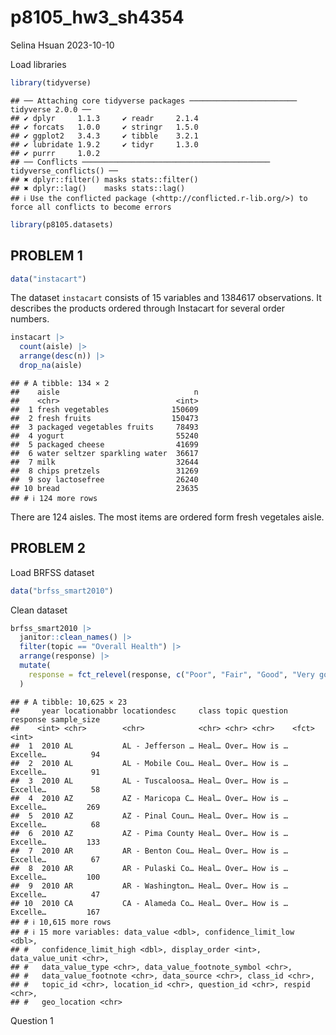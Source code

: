 p8105_hw3_sh4354
================
Selina Hsuan
2023-10-10

Load libraries

``` r
library(tidyverse)
```

    ## ── Attaching core tidyverse packages ──────────────────────── tidyverse 2.0.0 ──
    ## ✔ dplyr     1.1.3     ✔ readr     2.1.4
    ## ✔ forcats   1.0.0     ✔ stringr   1.5.0
    ## ✔ ggplot2   3.4.3     ✔ tibble    3.2.1
    ## ✔ lubridate 1.9.2     ✔ tidyr     1.3.0
    ## ✔ purrr     1.0.2     
    ## ── Conflicts ────────────────────────────────────────── tidyverse_conflicts() ──
    ## ✖ dplyr::filter() masks stats::filter()
    ## ✖ dplyr::lag()    masks stats::lag()
    ## ℹ Use the conflicted package (<http://conflicted.r-lib.org/>) to force all conflicts to become errors

``` r
library(p8105.datasets)
```

## PROBLEM 1

``` r
data("instacart")
```

The dataset `instacart` consists of 15 variables and 1384617
observations. It describes the products ordered through Instacart for
several order numbers.

``` r
instacart |> 
  count(aisle) |> 
  arrange(desc(n)) |> 
  drop_na(aisle)
```

    ## # A tibble: 134 × 2
    ##    aisle                              n
    ##    <chr>                          <int>
    ##  1 fresh vegetables              150609
    ##  2 fresh fruits                  150473
    ##  3 packaged vegetables fruits     78493
    ##  4 yogurt                         55240
    ##  5 packaged cheese                41699
    ##  6 water seltzer sparkling water  36617
    ##  7 milk                           32644
    ##  8 chips pretzels                 31269
    ##  9 soy lactosefree                26240
    ## 10 bread                          23635
    ## # ℹ 124 more rows

There are 124 aisles. The most items are ordered form fresh vegetales
aisle.

## PROBLEM 2

Load BRFSS dataset

``` r
data("brfss_smart2010")
```

Clean dataset

``` r
brfss_smart2010 |> 
  janitor::clean_names() |> 
  filter(topic == "Overall Health") |> 
  arrange(response) |> 
  mutate(
    response = fct_relevel(response, c("Poor", "Fair", "Good", "Very good", "Excellent"))
  )
```

    ## # A tibble: 10,625 × 23
    ##     year locationabbr locationdesc     class topic question response sample_size
    ##    <int> <chr>        <chr>            <chr> <chr> <chr>    <fct>          <int>
    ##  1  2010 AL           AL - Jefferson … Heal… Over… How is … Excelle…          94
    ##  2  2010 AL           AL - Mobile Cou… Heal… Over… How is … Excelle…          91
    ##  3  2010 AL           AL - Tuscaloosa… Heal… Over… How is … Excelle…          58
    ##  4  2010 AZ           AZ - Maricopa C… Heal… Over… How is … Excelle…         269
    ##  5  2010 AZ           AZ - Pinal Coun… Heal… Over… How is … Excelle…          68
    ##  6  2010 AZ           AZ - Pima County Heal… Over… How is … Excelle…         133
    ##  7  2010 AR           AR - Benton Cou… Heal… Over… How is … Excelle…          67
    ##  8  2010 AR           AR - Pulaski Co… Heal… Over… How is … Excelle…         100
    ##  9  2010 AR           AR - Washington… Heal… Over… How is … Excelle…          47
    ## 10  2010 CA           CA - Alameda Co… Heal… Over… How is … Excelle…         167
    ## # ℹ 10,615 more rows
    ## # ℹ 15 more variables: data_value <dbl>, confidence_limit_low <dbl>,
    ## #   confidence_limit_high <dbl>, display_order <int>, data_value_unit <chr>,
    ## #   data_value_type <chr>, data_value_footnote_symbol <chr>,
    ## #   data_value_footnote <chr>, data_source <chr>, class_id <chr>,
    ## #   topic_id <chr>, location_id <chr>, question_id <chr>, respid <chr>,
    ## #   geo_location <chr>

Question 1
